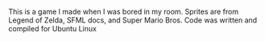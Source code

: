 This is a game I made when I was bored in my room.
Sprites are from Legend of Zelda, SFML docs, and Super Mario Bros.
Code was written and compiled for Ubuntu Linux

